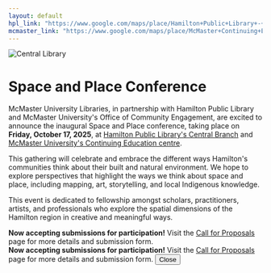 ```yaml
---
layout: default
hpl_link: "https://www.google.com/maps/place/Hamilton+Public+Library+-+Central+Library/@43.2591682,-79.8729722,17z/data=!3m1!4b1!4m6!3m5!1s0x882c9b83cff8c4a7:0x3afc884c7eec4970!8m2!3d43.2591643!4d-79.8703973!16s%2Fg%2F1tfq58_k?entry=tts&g_ep=EgoyMDI1MDYyMy4yIPu8ASoASAFQAw%3D%3D&skid=a4f273f2-6651-48ab-967d-a5834a1af46e"
mcmaster_link: "https://www.google.com/maps/place/McMaster+Continuing+Education/@43.2572786,-79.8716939,17z/data=!3m2!4b1!5s0x882c9b83994cd1ad:0x7172a94b7544117!4m6!3m5!1s0x882c9b4347d2cf61:0x8ee2e2718bb4c832!8m2!3d43.2572747!4d-79.869119!16s%2Fg%2F11vx6zcfmb?entry=tts&g_ep=EgoyMDI1MDYyMy4yIPu8ASoASAFQAw%3D%3D&skid=c3d2a597-7aca-41af-9c8c-434c6769bcca"
---
```


<div class="content-container">
    <div class="home-header">
        <div class="image-box" style="position: relative;">
            <img src="{{ site.baseurl }}/assets/images/S&P.png" alt="Central Library"> 
        </div>
    </div>

<h1 class="post-title" role="banner">Space and Place Conference</h1>

<main>
<p>
    McMaster University Libraries, in partnership with Hamilton Public Library and McMaster University's Office of Community Engagement, are excited to announce the inaugural Space and Place conference, taking place on <strong>Friday, October 17, 2025</strong>, at
    <a style="text-decoration: underline;" href="{{ page.hpl_link }}">Hamilton Public Library's Central Branch</a> and
    <a style="text-decoration: underline;" href="{{ page.mcmaster_link }}">McMaster University's Continuing Education centre</a>.
</p>

<p>
    This gathering will celebrate and embrace the different ways Hamilton's communities think about their built and natural environment. We hope to explore perspectives that highlight the ways we think about space and place, including mapping, art, storytelling, and local Indigenous knowledge.
</p>

<p>
    This event is dedicated to fellowship amongst scholars, practitioners, artists, and professionals who explore the spatial dimensions of the Hamilton region in creative and meaningful ways.
</p>
</main>

<div class="submissions-box">
    <strong>Now accepting submissions for participation!</strong>
    Visit the <a href="{{ site.baseurl }}/call-for-proposals/">Call for Proposals</a> page for more details and submission form.
</div>

<div id="popup" class="popup-overlay show">
  <div class="popup-box">
        <!-- <button class="close-btn" onclick="closePopup()">×</button>  no need for button--> 
    <div class="submissions-box2">
      <strong>Now accepting submissions for participation!</strong>
      Visit the <a href="{{ site.baseurl }}/call-for-proposals/">Call for Proposals</a> page for more details and submission form.
      <button class="close-btn" onclick="closePopup()">Close</button>
    </div>
  </div>
</div>

<script>
  function closePopup() { //function to close removes show css which contains opactiy =1
    const popup = document.getElementById("popup");
    popup.classList.remove("show");
    setTimeout(() => {
      popup.style.display = "none";
    }, 500);
  }

 window.onload = function () {
  const popup = document.getElementById("popup");

  if (popup && !sessionStorage.getItem("welcomeShown")) {
    popup.classList.add("show");
    sessionStorage.setItem("welcomeShown", "true");
  }

  if (popup) {
    popup.addEventListener("click", function (e) {
      const popupBox = popup.querySelector(".popup-box");
      if (!popupBox.contains(e.target)) {
        closePopup();
      }
    });

    // Listen for Enter or Space key to close the popup
    document.addEventListener("keydown", function (e) {
      const key = e.key || e.code;
      if ((key === "Enter" || key === " " || key === "Spacebar") && popup.classList.contains("show")) {
        closePopup();
      }
    });
  }
};
</script>
</div>
